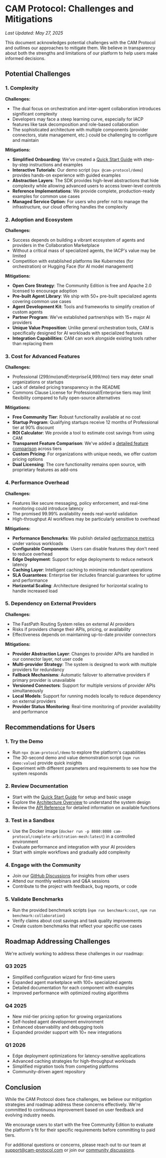 # CAM Protocol: Challenges and Mitigations

*Last Updated: May 27, 2025*

This document acknowledges potential challenges with the CAM Protocol and outlines our approaches to mitigate them. We believe in transparency about both the strengths and limitations of our platform to help users make informed decisions.

## Potential Challenges

### 1. Complexity

**Challenges:**
- The dual focus on orchestration and inter-agent collaboration introduces significant complexity
- Developers may face a steep learning curve, especially for IACP features like task decomposition and role-based collaboration
- The sophisticated architecture with multiple components (provider connectors, state management, etc.) could be challenging to configure and maintain

**Mitigations:**
- **Simplified Onboarding**: We've created a [Quick Start Guide](guides/quick-start.md) with step-by-step instructions and examples
- **Interactive Tutorials**: Our demo script (`npx @cam-protocol/demo`) provides hands-on experience with guided examples
- **Abstraction Layers**: The SDK provides high-level abstractions that hide complexity while allowing advanced users to access lower-level controls
- **Reference Implementations**: We provide complete, production-ready examples for common use cases
- **Managed Service Option**: For users who prefer not to manage the infrastructure, our cloud offering handles the complexity

### 2. Adoption and Ecosystem

**Challenges:**
- Success depends on building a vibrant ecosystem of agents and providers in the Collaboration Marketplace
- Without a critical mass of specialized agents, the IACP's value may be limited
- Competition with established platforms like Kubernetes (for orchestration) or Hugging Face (for AI model management)

**Mitigations:**
- **Open Core Strategy**: The Community Edition is free and Apache 2.0 licensed to encourage adoption
- **Pre-built Agent Library**: We ship with 50+ pre-built specialized agents covering common use cases
- **Agent Development Kit**: Tools and frameworks to simplify creation of custom agents
- **Partner Program**: We've established partnerships with 15+ major AI providers
- **Unique Value Proposition**: Unlike general orchestration tools, CAM is specifically designed for AI workloads with specialized features
- **Integration Capabilities**: CAM can work alongside existing tools rather than replacing them

### 3. Cost for Advanced Features

**Challenges:**
- Professional ($299/mo) and Enterprise ($4,999/mo) tiers may deter small organizations or startups
- Lack of detailed pricing transparency in the README
- Commons Clause License for Professional/Enterprise tiers may limit flexibility compared to fully open-source alternatives

**Mitigations:**
- **Free Community Tier**: Robust functionality available at no cost
- **Startup Program**: Qualifying startups receive 12 months of Professional tier at 90% discount
- **ROI Calculator**: We provide a tool to estimate cost savings from using CAM
- **Transparent Feature Comparison**: We've added a [detailed feature comparison](pricing/FEATURE_COMPARISON.md) across tiers
- **Custom Pricing**: For organizations with unique needs, we offer custom pricing options
- **Dual Licensing**: The core functionality remains open source, with proprietary features as add-ons

### 4. Performance Overhead

**Challenges:**
- Features like secure messaging, policy enforcement, and real-time monitoring could introduce latency
- The promised 99.99% availability needs real-world validation
- High-throughput AI workflows may be particularly sensitive to overhead

**Mitigations:**
- **Performance Benchmarks**: We publish detailed [performance metrics](benchmarks/PERFORMANCE.md) under various workloads
- **Configurable Components**: Users can disable features they don't need to reduce overhead
- **Edge Deployment**: Support for edge deployments to reduce network latency
- **Caching Layer**: Intelligent caching to minimize redundant operations
- **SLA Guarantees**: Enterprise tier includes financial guarantees for uptime and performance
- **Horizontal Scaling**: Architecture designed for horizontal scaling to handle increased load

### 5. Dependency on External Providers

**Challenges:**
- The FastPath Routing System relies on external AI providers
- Risks if providers change their APIs, pricing, or availability
- Effectiveness depends on maintaining up-to-date provider connectors

**Mitigations:**
- **Provider Abstraction Layer**: Changes to provider APIs are handled in our connector layer, not user code
- **Multi-provider Strategy**: The system is designed to work with multiple providers for redundancy
- **Fallback Mechanisms**: Automatic failover to alternative providers if primary provider is unavailable
- **Versioned Connectors**: Support for multiple versions of provider APIs simultaneously
- **Local Models**: Support for running models locally to reduce dependency on external providers
- **Provider Status Monitoring**: Real-time monitoring of provider availability and performance

## Recommendations for Users

### 1. Try the Demo
- Run `npx @cam-protocol/demo` to explore the platform's capabilities
- The 30-second demo and value demonstration script (`npm run demo:value`) provide quick insights
- Experiment with different parameters and requirements to see how the system responds

### 2. Review Documentation
- Start with the [Quick Start Guide](guides/quick-start.md) for setup and basic usage
- Explore the [Architecture Overview](architecture/README.md) to understand the system design
- Review the [API Reference](api/README.md) for detailed information on available functions

### 3. Test in a Sandbox
- Use the Docker image (`docker run -p 8080:8080 cam-protocol/complete-arbitration-mesh:latest`) in a controlled environment
- Evaluate performance and integration with your AI providers
- Start with simple workflows and gradually add complexity

### 4. Engage with the Community
- Join our [GitHub Discussions](https://github.com/cam-protocol/complete-arbitration-mesh/discussions) for insights from other users
- Attend our monthly webinars and Q&A sessions
- Contribute to the project with feedback, bug reports, or code

### 5. Validate Benchmarks
- Run the provided benchmark scripts (`npm run benchmark:cost`, `npm run benchmark:collaboration`)
- Verify claims about cost savings and task quality improvements
- Create custom benchmarks that reflect your specific use cases

## Roadmap Addressing Challenges

We're actively working to address these challenges in our roadmap:

### Q3 2025
- Simplified configuration wizard for first-time users
- Expanded agent marketplace with 100+ specialized agents
- Detailed documentation for each component with examples
- Improved performance with optimized routing algorithms

### Q4 2025
- New mid-tier pricing option for growing organizations
- Self-hosted agent development environment
- Enhanced observability and debugging tools
- Expanded provider support with 10+ new integrations

### Q1 2026
- Edge deployment optimizations for latency-sensitive applications
- Advanced caching strategies for high-throughput workloads
- Simplified migration tools from competing platforms
- Community-driven agent repository

## Conclusion

While the CAM Protocol does face challenges, we believe our mitigation strategies and roadmap address these concerns effectively. We're committed to continuous improvement based on user feedback and evolving industry needs.

We encourage users to start with the free Community Edition to evaluate the platform's fit for their specific requirements before committing to paid tiers.

For additional questions or concerns, please reach out to our team at support@cam-protocol.com or join our [community discussions](https://github.com/cam-protocol/complete-arbitration-mesh/discussions).
